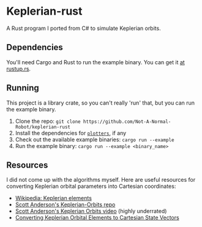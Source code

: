 # Keplerian-rust
A Rust program I ported from C# to simulate Keplerian orbits.

## Dependencies
You'll need Cargo and Rust to run the example binary. You can get it [at rustup.rs](https://rustup.rs/).

## Running
This project is a library crate, so you can't really 'run' that, but you can run the example binary.  
1. Clone the repo: `git clone https://github.com/Not-A-Normal-Robot/keplerian-rust`
2. Install the dependencies for [`plotters`](https://crates.io/crates/plotters#dependencies), if any
3. Check out the available example binaries: `cargo run --example`
4. Run the example binary: `cargo run --example <binary_name>`

## Resources
I did not come up with the algorithms myself. Here are useful resources for converting Keplerian orbital parameters into Cartesian coordinates:  
- [Wikipedia: Keplerian elements](https://en.wikipedia.org/wiki/Orbital_elements)
- [Scott Anderson's Keplerian-Orbits repo](https://github.com/ScottyRAnderson/Keplerian-Orbits)
- [Scott Anderson's Keplerian Orbits video](https://www.youtube.com/watch?v=t89De819YMA) (highly underrated)
- [Converting Keplerian Orbital Elements to Cartesian State Vectors](https://downloads.rene-schwarz.com/download/M001-Keplerian_Orbit_Elements_to_Cartesian_State_Vectors.pdf)